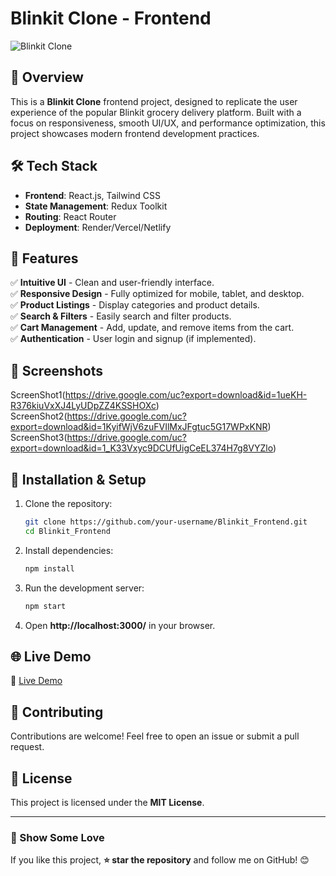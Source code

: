 # Blinkit Clone - Frontend

![Blinkit Clone](https://drive.google.com/uc?export=download&id=1sv9g_dM1XsHHyrTYEhkdauMavhFUfMRJ)

## 🚀 Overview
This is a **Blinkit Clone** frontend project, designed to replicate the user experience of the popular Blinkit grocery delivery platform. Built with a focus on responsiveness, smooth UI/UX, and performance optimization, this project showcases modern frontend development practices.

## 🛠️ Tech Stack
- **Frontend**: React.js, Tailwind CSS
- **State Management**: Redux Toolkit
- **Routing**: React Router
- **Deployment**: Render/Vercel/Netlify

## 🎯 Features
✅ **Intuitive UI** - Clean and user-friendly interface.  
✅ **Responsive Design** - Fully optimized for mobile, tablet, and desktop.  
✅ **Product Listings** - Display categories and product details.  
✅ **Search & Filters** - Easily search and filter products.  
✅ **Cart Management** - Add, update, and remove items from the cart.  
✅ **Authentication** - User login and signup (if implemented).  

## 📸 Screenshots
ScreenShot1(https://drive.google.com/uc?export=download&id=1ueKH-R376kiuVxXJ4LyUDpZZ4KSSHOXc)
ScreenShot2(https://drive.google.com/uc?export=download&id=1KyifWjV6zuFVIlMxJFgtuc5G17WPxKNR)
ScreenShot3(https://drive.google.com/uc?export=download&id=1_K33Vxyc9DCUfUigCeEL374H7g8VYZlo)

## 🔧 Installation & Setup
1. Clone the repository:
   ```bash
   git clone https://github.com/your-username/Blinkit_Frontend.git
   cd Blinkit_Frontend
   ```
2. Install dependencies:
   ```bash
   npm install
   ```
3. Run the development server:
   ```bash
   npm start
   ```
4. Open **http://localhost:3000/** in your browser.

## 🌐 Live Demo
🔗 [Live Demo](https://blinkit-frontend-one.vercel.app/)

## 🤝 Contributing
Contributions are welcome! Feel free to open an issue or submit a pull request.

## 📜 License
This project is licensed under the **MIT License**.

---
### 🎉 Show Some Love
If you like this project, **⭐ star the repository** and follow me on GitHub! 😊
